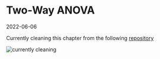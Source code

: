 Two-Way ANOVA
================
2022-06-06

Currently cleaning this chapter from the following
[repository](https://github.com/jpedroza1228/cpp_3307)

![currently
cleaning](https://media.giphy.com/media/zZRxy466qETsY/giphy.gif)
